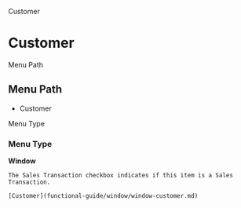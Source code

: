 
Customer
# Customer



Menu Path
## Menu Path



- Customer

Menu Type
### Menu Type

**Window**

```
The Sales Transaction checkbox indicates if this item is a Sales Transaction.
```

```
[Customer](functional-guide/window/window-customer.md)
```